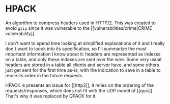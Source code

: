 # HPACK
An algorithm to compress headers used in HTTP/2. This was created to avoid `gzip` since it was vulnerable to the [[vulnerabilities/crime|CRIME vulnerability]].

I don't want to spend time looking at simplified explanations of it and I really don't want to loook into its specification, so I'll summarize the most important information I know about it: headers are represented as indexes on a table, and only these indexes are sent over the wire. Some very usual headers are stored in a table all clients and server have, and some others just get sent for the first time as-is, with the indication to save in a table to reuse its index in the future requests.

HPACK is presents an issue for [[http3]], it relies on the ordering of the requests/responses, which does not fit with the UDP model of [[quic]]. That's why it was replaced by QPACK for it.
